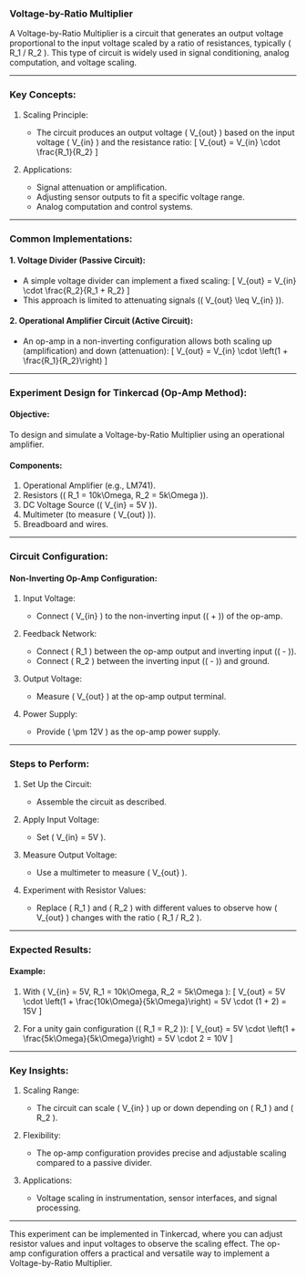 ### Voltage-by-Ratio Multiplier

A Voltage-by-Ratio Multiplier is a circuit that generates an output voltage proportional to the input voltage scaled by a ratio of resistances, typically \( R_1 / R_2 \). This type of circuit is widely used in signal conditioning, analog computation, and voltage scaling.

---

### Key Concepts:

1. Scaling Principle:
   - The circuit produces an output voltage \( V_{out} \) based on the input voltage \( V_{in} \) and the resistance ratio:
     \[
     V_{out} = V_{in} \cdot \frac{R_1}{R_2}
     \]

2. Applications:
   - Signal attenuation or amplification.
   - Adjusting sensor outputs to fit a specific voltage range.
   - Analog computation and control systems.

---

### Common Implementations:

#### 1. Voltage Divider (Passive Circuit):
- A simple voltage divider can implement a fixed scaling:
  \[
  V_{out} = V_{in} \cdot \frac{R_2}{R_1 + R_2}
  \]
- This approach is limited to attenuating signals (\( V_{out} \leq V_{in} \)).

#### 2. Operational Amplifier Circuit (Active Circuit):
- An op-amp in a non-inverting configuration allows both scaling up (amplification) and down (attenuation):
  \[
  V_{out} = V_{in} \cdot \left(1 + \frac{R_1}{R_2}\right)
  \]

---

### Experiment Design for Tinkercad (Op-Amp Method):

#### Objective:
To design and simulate a Voltage-by-Ratio Multiplier using an operational amplifier.

#### Components:
1. Operational Amplifier (e.g., LM741).
2. Resistors (\( R_1 = 10k\Omega, R_2 = 5k\Omega \)).
3. DC Voltage Source (\( V_{in} = 5V \)).
4. Multimeter (to measure \( V_{out} \)).
5. Breadboard and wires.

---

### Circuit Configuration:

#### Non-Inverting Op-Amp Configuration:
1. Input Voltage:
   - Connect \( V_{in} \) to the non-inverting input (\( + \)) of the op-amp.

2. Feedback Network:
   - Connect \( R_1 \) between the op-amp output and inverting input (\( - \)).
   - Connect \( R_2 \) between the inverting input (\( - \)) and ground.

3. Output Voltage:
   - Measure \( V_{out} \) at the op-amp output terminal.

4. Power Supply:
   - Provide \( \pm 12V \) as the op-amp power supply.

---

### Steps to Perform:

1. Set Up the Circuit:
   - Assemble the circuit as described.

2. Apply Input Voltage:
   - Set \( V_{in} = 5V \).

3. Measure Output Voltage:
   - Use a multimeter to measure \( V_{out} \).

4. Experiment with Resistor Values:
   - Replace \( R_1 \) and \( R_2 \) with different values to observe how \( V_{out} \) changes with the ratio \( R_1 / R_2 \).

---

### Expected Results:

#### Example:
1. With \( V_{in} = 5V, R_1 = 10k\Omega, R_2 = 5k\Omega \):
   \[
   V_{out} = 5V \cdot \left(1 + \frac{10k\Omega}{5k\Omega}\right) = 5V \cdot (1 + 2) = 15V
   \]

2. For a unity gain configuration (\( R_1 = R_2 \)):
   \[
   V_{out} = 5V \cdot \left(1 + \frac{5k\Omega}{5k\Omega}\right) = 5V \cdot 2 = 10V
   \]

---

### Key Insights:

1. Scaling Range:
   - The circuit can scale \( V_{in} \) up or down depending on \( R_1 \) and \( R_2 \).

2. Flexibility:
   - The op-amp configuration provides precise and adjustable scaling compared to a passive divider.

3. Applications:
   - Voltage scaling in instrumentation, sensor interfaces, and signal processing.

---

This experiment can be implemented in Tinkercad, where you can adjust resistor values and input voltages to observe the scaling effect. The op-amp configuration offers a practical and versatile way to implement a Voltage-by-Ratio Multiplier.

